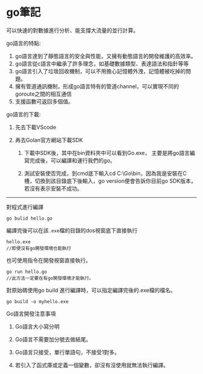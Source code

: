 # go筆記

可以快速的對數據進行分析、能支撐大流量的並行計算。

go語言的特點:

1. go語言達到了靜態語言的安全與性能，又擁有動態語言的開發維護的高效率。
2. go語言從c語言中繼承了許多理念，如基礎數據類型、表達語法和指針等等
3. go語言引入了垃圾回收機制，可以不用擔心記憶體外洩，記憶體被吃掉的問題。
4. 擁有管道通訊機制，形成go語言特有的管道channel，可以實現不同的goroute之間的相互通信
5. 支援函數可返回多個值。

go語言的下載:

1. 先去下載VScode
2. 再去Golan官方網站下載SDK

    1. 下載中SDK後，其中在bin資料夾中可以看到Go.exe，
主要是將go語言編寫完成後，可以編譯和運行我們的go。

    2. 測試安裝使否完成，到cmd底下輸入cd C:\Go\bin，因為我是安裝在C槽，切換到該目錄底下後輸入，go version便會告訴你目前go SDK版本，若沒有表示安裝不成功。

---

對程式進行編譯

    go bulid hello.go

編譯完後可以在該`.exe`檔的目錄的dos視窗底下直接執行

    hello.exe
    //即便沒有go開發環境也能執行

也可使用指令在開發視窗直接執行。

    go run hello.go
    //此方法一定要在有go開發環境才能執行。

對原始碼使用go build 進行編譯時，可以指定編譯完後的.exe檔的檔名。

    go build -o myhello.exe

Go語言開發注意事項

1. Go語言大小寫分明

2. Go語言不需要加分號去做結尾。

3. Go語言只接受，單行單語句，不接受1對多。

4. 若引入了函式庫或定義一個變數，卻沒有沒使用就無法執行編譯。